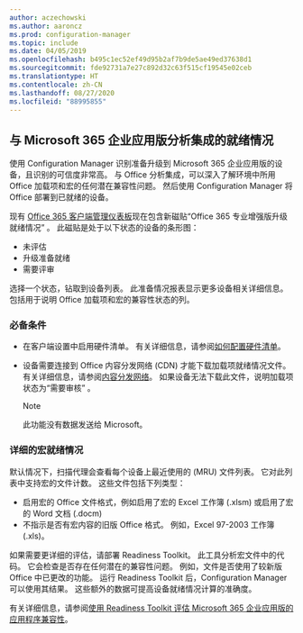 ```yaml
---
author: aczechowski
ms.author: aaroncz
ms.prod: configuration-manager
ms.topic: include
ms.date: 04/05/2019
ms.openlocfilehash: b495c1ec52ef49d95b2af7b9de5ae49ed37638d1
ms.sourcegitcommit: fde92731a7e27c892d32c63f515cf19545e02ceb
ms.translationtype: HT
ms.contentlocale: zh-CN
ms.lasthandoff: 08/27/2020
ms.locfileid: "88995855"
---
```

## <a name="integration-with-analytics-for-microsoft-365-apps-for-enterprise-readiness"></a><a name="bkmk_o365"></a> 与 Microsoft 365 企业应用版分析集成的就绪情况
<!--3735402-->

使用 Configuration Manager 识别准备升级到 Microsoft 365 企业应用版的设备，且识别的可信度非常高。 与 Office 分析集成，可以深入了解环境中所用 Office 加载项和宏的任何潜在兼容性问题。 然后使用 Configuration Manager 将 Office 部署到已就绪的设备。 

现有 [Office 365 客户端管理仪表板](../../../../../sum/deploy-use/office-365-dashboard.md#bkmk_o365_readiness)现在包含新磁贴“Office 365 专业增强版升级就绪情况”  。 此磁贴是处于以下状态的设备的条形图：
- 未评估
- 升级准备就绪
- 需要评审

选择一个状态，钻取到设备列表。 此准备情况报表显示更多设备相关详细信息。 包括用于说明 Office 加载项和宏的兼容性状态的列。 


### <a name="prerequisites"></a>必备条件

- 在客户端设置中启用硬件清单。 有关详细信息，请参阅[如何配置硬件清单](../../../../clients/manage/inventory/configure-hardware-inventory.md)。  

- 设备需要连接到 Office 内容分发网络 (CDN) 才能下载加载项就绪情况文件。 有关详细信息，请参阅[内容分发网络](/office365/enterprise/content-delivery-networks)。 如果设备无法下载此文件，说明加载项状态为“需要审核”  。  

    > [!Note]  
    > 此功能没有数据发送给 Microsoft。  


### <a name="detailed-macro-readiness"></a><a name="bkmk_ort"></a>详细的宏就绪情况

默认情况下，扫描代理会查看每个设备上最近使用的 (MRU) 文件列表。 它对此列表中支持宏的文件计数。 这些文件包括下列类型：
- 启用宏的 Office 文件格式，例如启用了宏的 Excel 工作簿 (.xlsm) 或启用了宏的 Word 文档 (.docm)  
- 不指示是否有宏内容的旧版 Office 格式。 例如，Excel 97-2003 工作簿 (.xls)。

如果需要更详细的评估，请部署 Readiness Toolkit。 此工具分析宏文件中的代码。 它会检查是否存在任何潜在的兼容性问题。 例如，文件是否使用了较新版 Office 中已更改的功能。 运行 Readiness Toolkit 后，Configuration Manager 可以使用其结果。 这些额外的数据可提高设备就绪情况计算的准确度。

有关详细信息，请参阅[使用 Readiness Toolkit 评估 Microsoft 365 企业应用版的应用程序兼容性](https://aka.ms/readinesstoolkit)。
